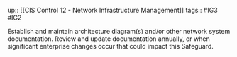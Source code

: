 up:: [[CIS Control 12 - Network Infrastructure Management]]
tags:: #IG3 #IG2

Establish and maintain architecture diagram(s) and/or other network system documentation. Review and update documentation annually, or when significant enterprise changes occur that could impact this Safeguard.